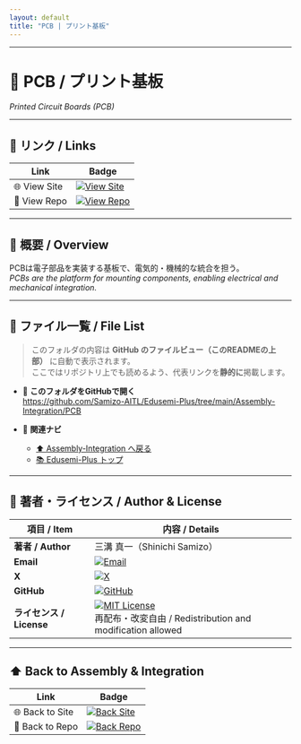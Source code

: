 ```yaml
---
layout: default
title: "PCB | プリント基板"
---
```


---

# 📐 PCB / プリント基板  
*Printed Circuit Boards (PCB)*  

---

## 🔗 リンク / Links

| Link | Badge |
|---|---|
| 🌐 View Site | [![View Site](https://img.shields.io/badge/View-Site-brightgreen?style=for-the-badge&logo=githubpages)](https://samizo-aitl.github.io/Edusemi-Plus/Assembly-Integration/PCB/) |
| 📂 View Repo | [![View Repo](https://img.shields.io/badge/View-Repo-blue?style=for-the-badge&logo=github)](https://github.com/Samizo-AITL/Edusemi-Plus/tree/main/Assembly-Integration/PCB) |

---

## 📖 概要 / Overview
PCBは電子部品を実装する基板で、電気的・機械的な統合を担う。  
*PCBs are the platform for mounting components, enabling electrical and mechanical integration.*  

---

## 📂 ファイル一覧 / File List

> このフォルダの内容は **GitHub のファイルビュー（このREADMEの上部）** に自動で表示されます。  
> ここではリポジトリ上でも読めるよう、代表リンクを**静的に**掲載します。

- 📁 **このフォルダをGitHubで開く**  
  https://github.com/Samizo-AITL/Edusemi-Plus/tree/main/Assembly-Integration/PCB

- 🧭 **関連ナビ**  
  - [⬆️ Assembly-Integration へ戻る](../)  
  - [📚 Edusemi-Plus トップ](../../)

<!-- 必要に応じて、個別ファイルやサブフォルダを追記してください（例） -->
<!--
- [stackup.md](./stackup.md)
- [impedance-guide.md](./impedance-guide.md)
- [images/](./images/)
-->

---

## 👤 著者・ライセンス / Author & License

| **項目 / Item** | **内容 / Details** |
|-----------------|--------------------|
| **著者 / Author** | 三溝 真一（Shinichi Samizo） |
| **Email** | [![Email](https://img.shields.io/badge/Email-shin3t72%40gmail.com-red?style=flat&logo=gmail)](mailto:shin3t72@gmail.com) |
| **X** | [![X](https://img.shields.io/badge/X-@shin3t72-black?style=flat&logo=x)](https://x.com/shin3t72) |
| **GitHub** | [![GitHub](https://img.shields.io/badge/GitHub-Samizo--AITL-blue?style=flat&logo=github)](https://github.com/Samizo-AITL) |
| **ライセンス / License** | [![MIT License](https://img.shields.io/badge/license-MIT-blue.svg)](LICENSE) <br> 再配布・改変自由 / Redistribution and modification allowed |

---

## ⬆️ Back to Assembly & Integration

| Link | Badge |
|---|---|
| 🌐 Back to Site | [![Back Site](https://img.shields.io/badge/⬆️%20Back-Site-brightgreen?style=for-the-badge&logo=githubpages)](https://samizo-aitl.github.io/Edusemi-Plus/Assembly-Integration/) |
| 📂 Back to Repo | [![Back Repo](https://img.shields.io/badge/⬆️%20Back-Repo-blue?style=for-the-badge&logo=github)](https://github.com/Samizo-AITL/Edusemi-Plus/tree/main/Assembly-Integration) |
